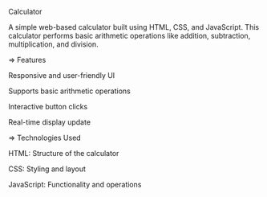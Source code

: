 Calculator

A simple web-based calculator built using HTML, CSS, and JavaScript. This calculator performs basic arithmetic operations like addition, subtraction, multiplication, and division.

=> Features

Responsive and user-friendly UI

Supports basic arithmetic operations

Interactive button clicks

Real-time display update

=> Technologies Used

HTML: Structure of the calculator

CSS: Styling and layout 

JavaScript: Functionality and operations
